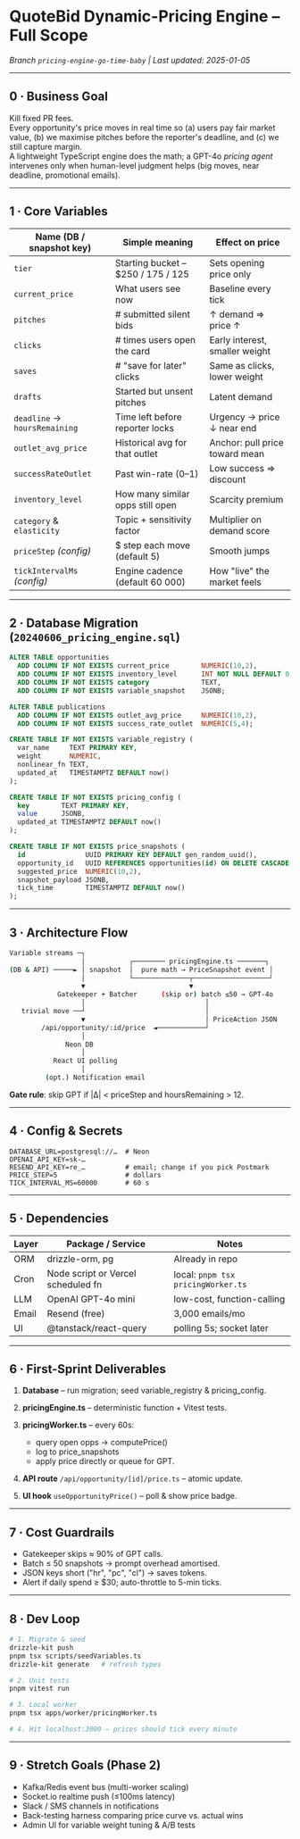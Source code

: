 # QuoteBid Dynamic-Pricing Engine – Full Scope
_Branch `pricing-engine-go-time-baby` | Last updated: 2025-01-05_

---

## 0 · Business Goal
Kill fixed PR fees.  
Every opportunity's price moves in real time so (a) users pay fair
market value, (b) we maximise pitches before the reporter's deadline,
and (c) we still capture margin.  
A lightweight TypeScript engine does the math; a GPT-4o *pricing agent*
intervenes only when human-level judgment helps (big moves, near
deadline, promotional emails).

---

## 1 · Core Variables

| Name (DB / snapshot key)        | Simple meaning | Effect on price |
|---------------------------------|----------------|-----------------|
| `tier`                          | Starting bucket – $250 / 175 / 125 | Sets opening price only |
| `current_price`                 | What users see now                | Baseline every tick |
| `pitches`                       | # submitted silent bids           | ↑ demand ⇒ price ↑ |
| `clicks`                        | # times users open the card       | Early interest, smaller weight |
| `saves`                         | # "save for later" clicks         | Same as clicks, lower weight |
| `drafts`                        | Started but unsent pitches        | Latent demand |
| `deadline` → `hoursRemaining`   | Time left before reporter locks   | Urgency → price ↓ near end |
| `outlet_avg_price`              | Historical avg for that outlet    | Anchor: pull price toward mean |
| `successRateOutlet`             | Past win-rate (0–1)               | Low success ⇒ discount |
| `inventory_level`               | How many similar opps still open  | Scarcity premium |
| `category` & `elasticity`       | Topic + sensitivity factor        | Multiplier on demand score |
| `priceStep` _(config)_          | $ step each move (default 5)     | Smooth jumps |
| `tickIntervalMs` _(config)_     | Engine cadence (default 60 000)   | How "live" the market feels |

---

## 2 · Database Migration (`20240606_pricing_engine.sql`)
```sql
ALTER TABLE opportunities
  ADD COLUMN IF NOT EXISTS current_price        NUMERIC(10,2),
  ADD COLUMN IF NOT EXISTS inventory_level      INT NOT NULL DEFAULT 0,
  ADD COLUMN IF NOT EXISTS category             TEXT,
  ADD COLUMN IF NOT EXISTS variable_snapshot    JSONB;

ALTER TABLE publications
  ADD COLUMN IF NOT EXISTS outlet_avg_price     NUMERIC(10,2),
  ADD COLUMN IF NOT EXISTS success_rate_outlet  NUMERIC(5,4);

CREATE TABLE IF NOT EXISTS variable_registry (
  var_name     TEXT PRIMARY KEY,
  weight       NUMERIC,
  nonlinear_fn TEXT,
  updated_at   TIMESTAMPTZ DEFAULT now()
);

CREATE TABLE IF NOT EXISTS pricing_config (
  key        TEXT PRIMARY KEY,
  value      JSONB,
  updated_at TIMESTAMPTZ DEFAULT now()
);

CREATE TABLE IF NOT EXISTS price_snapshots (
  id               UUID PRIMARY KEY DEFAULT gen_random_uuid(),
  opportunity_id   UUID REFERENCES opportunities(id) ON DELETE CASCADE,
  suggested_price  NUMERIC(10,2),
  snapshot_payload JSONB,
  tick_time        TIMESTAMPTZ DEFAULT now()
);
```

---

## 3 · Architecture Flow
```bash
Variable streams ─┐
                  │           ┌──────── pricingEngine.ts ───────┐
(DB & API) ─────► │ snapshot  │  pure math → PriceSnapshot event │
                  │           └──────────────┬───────────────────┘
                  ▼                          ▼
            Gatekeeper + Batcher      (skip or) batch ≤50 → GPT-4o
                  │                              │
   trivial move ──┘                              │
                  ▼                              │ PriceAction JSON
        /api/opportunity/:id/price  ◄────────────┘
                  │
              Neon DB
                  │
           React UI polling
                  │
         (opt.) Notification email
```
**Gate rule**: skip GPT if |Δ| < priceStep and hoursRemaining > 12.

---

## 4 · Config & Secrets
```env
DATABASE_URL=postgresql://…  # Neon
OPENAI_API_KEY=sk-…
RESEND_API_KEY=re_…          # email; change if you pick Postmark
PRICE_STEP=5                 # dollars
TICK_INTERVAL_MS=60000       # 60 s
```

---

## 5 · Dependencies

| Layer | Package / Service | Notes |
|-------|------------------|-------|
| ORM | drizzle-orm, pg | Already in repo |
| Cron | Node script or Vercel scheduled fn | local: `pnpm tsx pricingWorker.ts` |
| LLM | OpenAI GPT-4o mini | low-cost, function-calling |
| Email | Resend (free) | 3,000 emails/mo |
| UI | @tanstack/react-query | polling 5s; socket later |

---

## 6 · First-Sprint Deliverables

1. **Database** – run migration; seed variable_registry & pricing_config.

2. **pricingEngine.ts** – deterministic function + Vitest tests.

3. **pricingWorker.ts** – every 60s:
   - query open opps → computePrice()
   - log to price_snapshots
   - apply price directly or queue for GPT.

4. **API route** `/api/opportunity/[id]/price.ts` – atomic update.

5. **UI hook** `useOpportunityPrice()` – poll & show price badge.

---

## 7 · Cost Guardrails

- Gatekeeper skips ≈ 90% of GPT calls.
- Batch ≤ 50 snapshots → prompt overhead amortised.
- JSON keys short ("hr", "pc", "cl") → saves tokens.
- Alert if daily spend ≥ $30; auto-throttle to 5-min ticks.

---

## 8 · Dev Loop
```bash
# 1. Migrate & seed
drizzle-kit push
pnpm tsx scripts/seedVariables.ts
drizzle-kit generate   # refresh types

# 2. Unit tests
pnpm vitest run

# 3. Local worker
pnpm tsx apps/worker/pricingWorker.ts

# 4. Hit localhost:3000 – prices should tick every minute
```

---

## 9 · Stretch Goals (Phase 2)

- Kafka/Redis event bus (multi-worker scaling)
- Socket.io realtime push (≤100ms latency)
- Slack / SMS channels in notifications
- Back-testing harness comparing price curve vs. actual wins
- Admin UI for variable weight tuning & A/B tests 